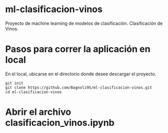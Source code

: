 # ml-clasificacion-vinos
Proyecto de machine learning de modelos de clasificación. Clasificación de Vinos.

# Pasos para correr la aplicación en local
En el local, ubicarse en el directorio donde desee descargar el proyecto.
```
git init
git clone https://github.com/Bagnoli95/ml-clasificacion-vinos.git
cd ml-clasificacion-vinos
```

# Abrir el archivo clasificacion_vinos.ipynb
